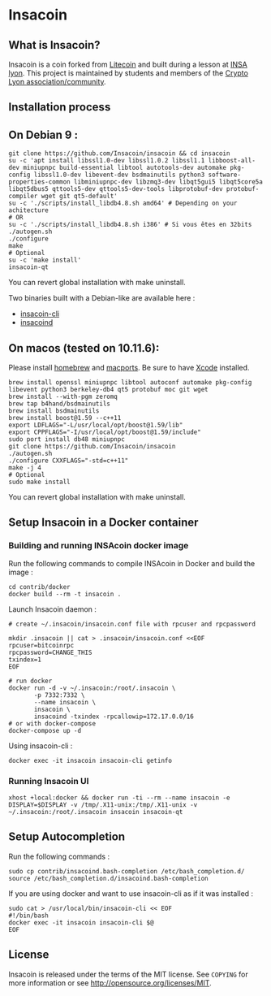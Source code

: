 Insacoin
================================

What is Insacoin?
----------------

Insacoin is a coin forked from [Litecoin](https://github.com/litecoin-project/litecoin) and built during a lesson at [INSA lyon](https://www.insa-lyon.fr/). This project is maintained by students and members of the [Crypto Lyon association/community](https://crypto-lyon.fr).

Installation process
--------------------

## On Debian 9 :
```shell
git clone https://github.com/Insacoin/insacoin && cd insacoin
su -c 'apt install libssl1.0-dev libssl1.0.2 libssl1.1 libboost-all-dev miniupnpc build-essential libtool autotools-dev automake pkg-config libssl1.0-dev libevent-dev bsdmainutils python3 software-properties-common libminiupnpc-dev libzmq3-dev libqt5gui5 libqt5core5a libqt5dbus5 qttools5-dev qttools5-dev-tools libprotobuf-dev protobuf-compiler wget git qt5-default'
su -c './scripts/install_libdb4.8.sh amd64' # Depending on your achitecture
# OR
su -c './scripts/install_libdb4.8.sh i386' # Si vous êtes en 32bits
./autogen.sh
./configure
make
# Optional
su -c 'make install'
insacoin-qt
``` 
You can revert global installation with make uninstall.

Two binaries built with a Debian-like are available here :
- [insacoin-cli](https://pixeldra.in/u/82f4Se)
- [insacoind](https://pixeldra.in/u/kX3JHH)

## On macos (tested on 10.11.6):
Please install [homebrew](https://brew.sh) and [macports](https://www.macports.org/). Be sure to have [Xcode](https://developer.apple.com/xcode/) installed.
```shell
brew install openssl miniupnpc libtool autoconf automake pkg-config libevent python3 berkeley-db4 qt5 protobuf moc git wget
brew install --with-pgm zeromq
brew tap b4hand/bsdmainutils
brew install bsdmainutils
brew install boost@1.59 --c++11
export LDFLAGS="-L/usr/local/opt/boost@1.59/lib"
export CPPFLAGS="-I/usr/local/opt/boost@1.59/include"
sudo port install db48 miniupnpc
git clone https://github.com/Insacoin/insacoin
./autogen.sh
./configure CXXFLAGS="-std=c++11"
make -j 4
# Optional
sudo make install
```
You can revert global installation with make uninstall.

Setup Insacoin in a Docker container
------

### Building and running INSAcoin docker image

Run the following commands to compile INSAcoin in Docker and build the image :

```shell
cd contrib/docker
docker build --rm -t insacoin .
```

Launch Insacoin daemon :

```shel
# create ~/.insacoin/insacoin.conf file with rpcuser and rpcpassword

mkdir .insacoin || cat > .insacoin/insacoin.conf <<EOF
rpcuser=bitcoinrpc
rpcpassword=CHANGE_THIS
txindex=1
EOF

# run docker
docker run -d -v ~/.insacoin:/root/.insacoin \
       -p 7332:7332 \
       --name insacoin \
       insacoin \
       insacoind -txindex -rpcallowip=172.17.0.0/16
# or with docker-compose
docker-compose up -d
```

Using insacoin-cli :

```shell
docker exec -it insacoin insacoin-cli getinfo
```

### Running Insacoin UI

```shell
xhost +local:docker && docker run -ti --rm --name insacoin -e DISPLAY=$DISPLAY -v /tmp/.X11-unix:/tmp/.X11-unix -v ~/.insacoin:/root/.insacoin insacoin insacoin-qt
```

Setup Autocompletion
-------

Run the following commands :

```shell
sudo cp contrib/insacoind.bash-completion /etc/bash_completion.d/
source /etc/bash_completion.d/insacoind.bash-completion
```

If you are using docker and want to use insacoin-cli as if it was installed :

```shell
sudo cat > /usr/local/bin/insacoin-cli << EOF
#!/bin/bash
docker exec -it insacoin insacoin-cli $@
EOF
```



License
-------

Insacoin is released under the terms of the MIT license. See `COPYING` for more
information or see http://opensource.org/licenses/MIT.

